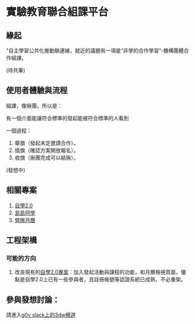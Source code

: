 # 實驗教育聯合組課平台


## 緣起

"自主學習公共化推動聯連線，就近的議題有一項是“非學的合作學習”-機構團體合作組課。


(待共筆)



## 使用者體驗與流程

組課，像揪團，所以是：

有一個介面能讓符合標準的發起能被符合標準的人看到

一個過程：

1. 舉旗（發起未定邀請合作）。
2. 插旗（確認方案開放報名）。
3. 收旗（揪團完成可以結揪）。

(發想中)


## 相關專案

1. [自學2.0](https://we.alearn.org.tw/)
2. [島島阿學](https://www.daoedu.tw/)
3. [營隊月曆](https://camp.bestian.tw/)



## 工程架構

### 可能的方向

1. 改良現有的[自學2.0專案](https://github.com/3dw/auto20-next/)：加入發起活動與課程的功能，和月曆檢視頁面，優點是自學2.0上已有一些參與者，且註冊帳號等認證系統已成熟，不必重架。



## 參與發想討論：

請進入[g0v slack上的3dw頻道](https://g0v-tw.slack.com/archives/C09GH7XK7HA)